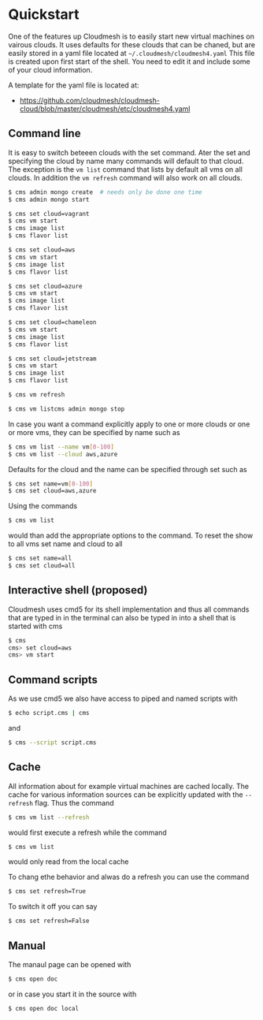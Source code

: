 # Quickstart

One of the features up Cloudmesh is to easily start new virtual machines on
vairous clouds. It uses defaults for these clouds that can be chaned, but are
easily stored in a yaml file located at  `~/.cloudmesh/cloudmesh4.yaml` This
file is  created upon first start of the shell. You need to edit it and include
some of your cloud information.

A template for the yaml file is located at:

* <https://github.com/cloudmesh/cloudmesh-cloud/blob/master/cloudmesh/etc/cloudmesh4.yaml>

## Command line 

It is easy to switch beteeen clouds with the set command. Ater the set and
specifying the cloud by name many commands will default to that cloud. The
exception is the `vm list` command that lists by default all vms on all clouds.
In addition the `vm refresh` command will also work on all clouds.

```bash
$ cms admin mongo create  # needs only be done one time
$ cms admin mongo start

$ cms set cloud=vagrant
$ cms vm start
$ cms image list
$ cms flavor list

$ cms set cloud=aws
$ cms vm start
$ cms image list
$ cms flavor list

$ cms set cloud=azure
$ cms vm start
$ cms image list
$ cms flavor list

$ cms set cloud=chameleon
$ cms vm start
$ cms image list
$ cms flavor list

$ cms set cloud=jetstream
$ cms vm start
$ cms image list
$ cms flavor list

$ cms vm refresh

$ cms vm listcms admin mongo stop

```

In case you want a command explicitly apply to one or more clouds or one or more
vms, they can be specified by name such as

```bash
$ cms vm list --name vm[0-100]
$ cms vm list --cloud aws,azure
```

Defaults for the cloud and the name can be specified through set such as

```bash
$ cms set name=vm[0-100]
$ cms set cloud=aws,azure
```

Using the commands

```bash
$ cms vm list
```

would than add the appropriate options to the command. To reset the show to all
vms set name and cloud to all


```bash
$ cms set name=all
$ cms set cloud=all
```


## Interactive shell (proposed)

Cloudmesh uses cmd5 for its shell implementation and thus all commands that are
typed in in the terminal can also be typed in into a shell that is started with
cms

```bash
$ cms
cms> set cloud=aws
cms> vm start
```

## Command scripts

As we use cmd5 we also have access to piped and named scripts with

```bash
$ echo script.cms | cms
```

and

```bash
$ cms --script script.cms
```

## Cache

All information about for example virtual machines are cached locally. The cache
for various information sources can be explicitly updated with the `--refresh`
flag. Thus the command

```bash
$ cms vm list --refresh
```

would first execute a refresh while the command

```bash
$ cms vm list 
```

would only read from the local cache

To chang ethe behavior and alwas do a refresh you can use the command

```bash
$ cms set refresh=True
```

To switch it off you can say 

```bash
$ cms set refresh=False
```

## Manual 

The manaul page can be opened with 

```bash
$ cms open doc
```

or in case you start it in the source with 

```bash
$ cms open doc local
```


